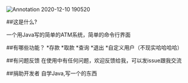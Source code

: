 ![Annotation 2020-12-10 190520](https://user-images.githubusercontent.com/60839179/114267782-56c83080-9a30-11eb-9c86-abda69e4ecee.jpg)

##这是什么?

一个用Java写的简单的ATM系统，简单的命令行界面

##有哪些功能？
*存款
*取款
*查询
*退出
*自定义用户（不现实哈哈哈哈）

##有问题反馈
在使用中有任何问题，欢迎反馈给我，可以发issue跟我交流

##捐助开发者
自学Java,写一个的东西
